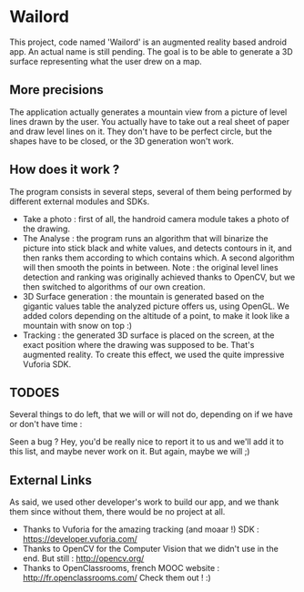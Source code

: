 Wailord
=======
This project, code named 'Wailord' is an augmented reality based android app. An actual name is still pending.
The goal is to be able to generate a 3D surface representing what the user drew on a map.

More precisions
-------
The application actually generates a mountain view from a picture of level lines drawn by the user. You actually have to take out a real sheet of paper and draw level lines on it. They don't have to be perfect circle, but the shapes have to be closed, or the 3D generation won't work.

How does it work ?
-------
The program consists in several steps, several of them being performed by different external modules and SDKs.

- Take a photo : first of all, the handroid camera module takes a photo of the drawing.
- The Analyse : the program runs an algorithm that will binarize the picture into stick black and white values, and detects contours in it, and then ranks them according to which contains which. A second algorithm will then smooth the points in between. Note : the original level lines detection and ranking was originally achieved thanks to OpenCV, but we then switched to algorithms of our own creation.
- 3D Surface generation : the mountain is generated based on the gigantic values table the analyzed picture offers us, using OpenGL. We added colors depending on the altitude of a point, to make it look like a mountain with snow on top :)
- Tracking : the generated 3D surface is placed on the screen, at the exact position where the drawing was supposed to be. That's augmented reality. To create this effect, we used the quite impressive Vuforia SDK.

TODOES
-------
Several things to do left, that we will or will not do, depending on if we have or don't have time :

Seen a bug ? Hey, you'd be really nice to report it to us and we'll add it to this list, and maybe never work on it. But again, maybe we will ;)

External Links
-------
As said, we used other developer's work to build our app, and we thank them since without them, there would be no project at all.
- Thanks to Vuforia for the amazing tracking (and moaar !) SDK : https://developer.vuforia.com/
- Thanks to OpenCV for the Computer Vision that we didn't use in the end. But still : http://opencv.org/
- Thanks to OpenClassrooms, french MOOC website : http://fr.openclassrooms.com/
Check them out ! :)
